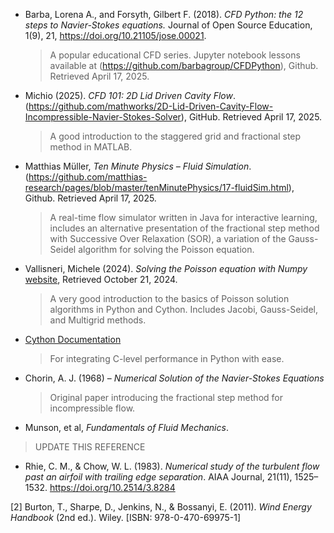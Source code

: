

- Barba, Lorena A., and Forsyth, Gilbert F. (2018). *CFD Python: the 12 steps to Navier-Stokes equations.* Journal of Open Source Education, 1(9), 21, https://doi.org/10.21105/jose.00021. 
  
  > A popular educational CFD series. Jupyter notebook lessons available at (https://github.com/barbagroup/CFDPython), Github. Retrieved April 17, 2025.

- Michio (2025). *CFD 101: 2D Lid Driven Cavity Flow*. (https://github.com/mathworks/2D-Lid-Driven-Cavity-Flow-Incompressible-Navier-Stokes-Solver), GitHub. Retrieved April 17, 2025.
  
  > A good introduction to the staggered grid and fractional step method in MATLAB.

- Matthias Müller, *Ten Minute Physics – Fluid Simulation*. (https://github.com/matthias-research/pages/blob/master/tenMinutePhysics/17-fluidSim.html), Github. Retrieved April 17, 2025.
  
  > A real-time flow simulator written in Java for interactive learning, includes an alternative presentation of the fractional step method with Successive Over Relaxation (SOR), a variation of the Gauss-Seidel algorithm for solving the Poisson equation.

- Vallisneri, Michele (2024). *Solving the Poisson equation with Numpy* [website](https://vallis.org/salon2/lecture2-script.html), Retrieved October 21, 2024.
  
  > A very good introduction to the basics of Poisson solution algorithms in Python and Cython. Includes Jacobi, Gauss-Seidel, and Multigrid methods.

- [Cython Documentation](https://cython.org/)  
  
  > For integrating C-level performance in Python with ease.

- Chorin, A. J. (1968) – *Numerical Solution of the Navier-Stokes Equations*  
  
  > Original paper introducing the fractional step method for incompressible flow.

- Munson, et al, *Fundamentals of Fluid Mechanics*.
> UPDATE THIS REFERENCE

- Rhie, C. M., & Chow, W. L. (1983). *Numerical study of the turbulent flow past an airfoil with trailing edge separation*. AIAA Journal, 21(11), 1525–1532. https://doi.org/10.2514/3.8284

<a id="ref2"></a>
[2] Burton, T., Sharpe, D., Jenkins, N., & Bossanyi, E. (2011). *Wind Energy Handbook* (2nd ed.). Wiley. [ISBN: 978-0-470-69975-1]
